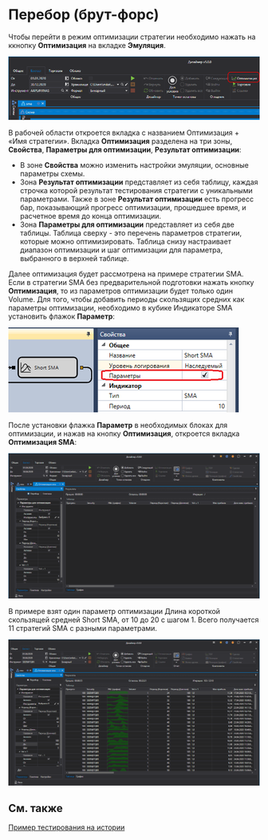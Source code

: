 # Перебор (брут-форс)

Чтобы перейти в режим оптимизации стратегии необходимо нажать на ккнопку **Оптимизация** на вкладке **Эмуляция**.

![Designer Optimization 00](../images/Designer_Optimization_00.png)

В рабочей области откроется вкладка с названием Оптимизация + «Имя стратегии». Вкладка **Оптимизация** разделена на три зоны, **Свойства**, **Параметры для оптимизации**, **Результат оптимизации**: 

- В зоне **Свойства** можно изменить настройки эмуляции, основные параметры схемы.
- Зона **Результат оптимизации** представляет из себя таблицу, каждая строчка которой результат тестирования стратегии с уникальными параметрами. Также в зоне **Результат оптимизации** есть прогресс бар, показывающий прогресс оптимизации, прошедшее время, и расчетное время до конца оптимизации.
- Зона **Параметры для оптимизации** представляет из себя две таблицы. Таблица сверху \- это перечень параметров стратегии, которые можно оптимизировать. Таблица снизу настраивает диапазон оптимизации и шаг оптимизации для параметра, выбранного в верхней таблице.

Далее оптимизация будет рассмотрена на примере стратегии SMA. Если в стратегии SMA без предварительной подготовки нажать кнопку **Оптимизация**, то из параметров оптимизации будет только один Volume. Для того, чтобы добавить периоды скользящих средних как параметры оптимизации, необходимо в кубике Индикаторе SMA установить флажок **Параметр**:

![Designer Optimization 01](../images/Designer_Optimization_01.png)

После установки флажка **Параметр** в необходимых блоках для оптимизации, и нажав на кнопку **Оптимизация**, откроется вкладка **Оптимизация SMA**:

![Designer Optimization 02](../images/Designer_Optimization_02.png)

В примере взят один параметр оптимизации Длина короткой скользящей средней Short SMA, от 10 до 20 с шагом 1. Всего получается 11 стратегий SMA с разными параметрами.

![Designer Optimization 03](../images/Designer_Optimization_03.png)

## См. также

[Пример тестирования на истории](Designer_Example_of_backtesting.md)
